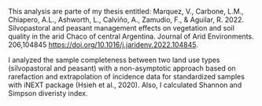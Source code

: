 This analysis are parte of my thesis entitled: Marquez, V., Carbone, L.M., Chiapero, A.L., Ashworth, L., Calviño, A., Zamudio, F., & Aguilar, R. 2022. Silvopastoral and peasant management effects on vegetation and soil quality in the arid Chaco of central Argentina. Journal of Arid Environments. 206,104845
https://doi.org/10.1016/j.jaridenv.2022.104845. 

I analyzed the sample completeness between two land use types (silvopastoral and peasant) with a non-asymptotic approach based on rarefaction and extrapolation of incidence data for standardized
samples with iNEXT package (Hsieh et al., 2020). Also, I calculated Shannon and Simpson diveristy index.  
